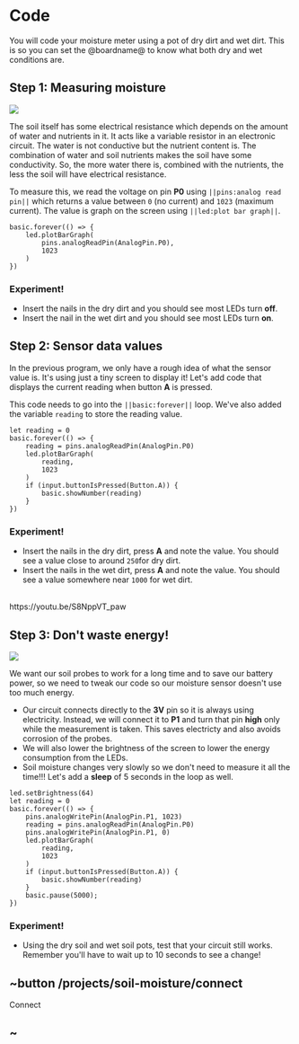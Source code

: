 # Code

You will code your moisture meter using a pot of dry dirt and wet dirt. This is so you can set the @boardname@ to know what both dry and wet conditions are.

## Step 1: Measuring moisture

![](/static/mb/projects/soil-moisture/nailsv3.jpg)

The soil itself has some electrical resistance which depends on the amount of water and nutrients in it. It acts like a variable resistor in an electronic circuit. The water is not conductive but the nutrient content is. The combination of water and soil nutrients makes the soil have some conductivity. So, the more water there is, combined with the nutrients, the less the soil will have electrical resistance.

To measure this, we read the voltage on pin **P0** using ``||pins:analog read pin||``
which returns a value between ``0`` (no current) and ``1023`` (maximum current). The value is graph on the screen using ``||led:plot bar graph||``.

```blocks
basic.forever(() => {
    led.plotBarGraph(
        pins.analogReadPin(AnalogPin.P0),
        1023
    )
})
```

### Experiment!

* Insert the nails in the dry dirt and you should see most LEDs turn **off**.
* Insert the nail in the wet dirt and you should see most LEDs turn **on**.

## Step 2: Sensor data values

In the previous program, we only have a rough idea of what the sensor value is. It's using just a tiny screen to display it! Let's add code that displays the current reading when button **A** is pressed.

This code needs to go into the ``||basic:forever||`` loop. We've also added the variable ``reading`` to store the reading value.

```blocks
let reading = 0
basic.forever(() => {
    reading = pins.analogReadPin(AnalogPin.P0)
    led.plotBarGraph(
        reading,
        1023
    )
    if (input.buttonIsPressed(Button.A)) {
        basic.showNumber(reading)
    }
})
```

### Experiment!

* Insert the nails in the dry dirt, press **A** and note the value. You should see a value close to around ``250``for dry dirt.
* Insert the nails in the wet dirt, press **A** and note the value. You should see a value somewhere near ``1000`` for wet dirt.

<br/>
https://youtu.be/S8NppVT_paw

## Step 3: Don't waste energy!

![](/static/mb/projects/soil-moisture/nailsp1.jpg)

We want our soil probes to work for a long time and to save our battery power, so we need to tweak our code so our moisture sensor doesn't use too much energy.

* Our circuit connects directly to the **3V** pin so it is always using electricity. Instead, 
we will connect it to **P1** and turn that pin **high** only while the measurement is taken.
This saves electricty and also avoids corrosion of the probes.
* We will also lower the brightness of the screen to lower the energy consumption from the LEDs.
* Soil moisture changes very slowly so we don't need to measure it all the time!!! Let's add a **sleep** of 5 seconds in the loop as well.

```blocks
led.setBrightness(64)
let reading = 0
basic.forever(() => {
    pins.analogWritePin(AnalogPin.P1, 1023)
    reading = pins.analogReadPin(AnalogPin.P0)
    pins.analogWritePin(AnalogPin.P1, 0)
    led.plotBarGraph(
        reading,
        1023
    )
    if (input.buttonIsPressed(Button.A)) {
        basic.showNumber(reading)
    }
    basic.pause(5000);
})
```

### Experiment!

* Using the dry soil and wet soil pots, test that your circuit still works. Remember you'll have to wait up to 10 seconds to see a change!

## ~button /projects/soil-moisture/connect

Connect

## ~